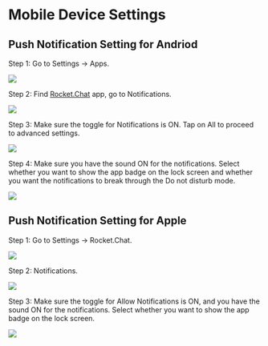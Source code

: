 # Mobile Device Settings

## Push Notification Setting for Andriod 

Step 1: Go to Settings -&gt; Apps.

![](../../../.gitbook/assets/image%20%28167%29.png)

Step 2: Find [Rocket.Chat](http://rocket.chat/) app, go to Notifications.

![](../../../.gitbook/assets/image%20%28170%29.png)

Step 3: Make sure the toggle for Notifications is ON. Tap on All to proceed to advanced settings.

![](../../../.gitbook/assets/image%20%28168%29.png)

  
Step 4: Make sure you have the sound ON for the notifications. Select whether you want to show the app badge on the lock screen and whether you want the notifications to break through the Do not disturb mode.

![](../../../.gitbook/assets/image%20%28171%29.png)



## Push Notification Setting for Apple 

Step 1: Go to Settings -&gt; Rocket.Chat.

![](../../../.gitbook/assets/image%20%28173%29.png)

Step 2:  Notifications.

![](../../../.gitbook/assets/image%20%28169%29.png)

Step 3: Make sure the toggle for Allow Notifications is ON, and you have the sound ON for the notifications. Select whether you want to show the app badge on the lock screen.

![](../../../.gitbook/assets/image%20%28172%29.png)





